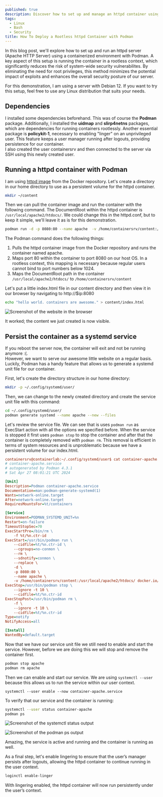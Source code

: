 ```yaml
---
published: true
description: Discover how to set up and manage an httpd container using Podman on Debian without requiring root privileges. This post provides step-by-step instructions on running containers in a rootless context, enhancing your system's security and leveraging systemd for persistent container management.
tags:
  - Linux
  - Bash
  - Security
title: How To Deploy a Rootless httpd Container with Podman
---
```


In this blog post, we'll explore how to set up and run an httpd server (Apache HTTP Server) using a containerized environment with Podman. A key aspect of this setup is running the container in a rootless context, which significantly reduces the risk of system-wide security vulnerabilites. By eliminating the need for root privileges, this method minimizes the potential impact of exploits and enhances the overall security posture of our server. 

For this demonstration, I am using a server with Debian 12. 
If you want to try this setup, feel free to use any Linux distribution that suits your needs.

## Dependencies 

I installed some dependencies beforehand. This was of course the **Podman** package. Additionally, I installed the **uidmap** and **slirp4netns** packages, which are dependencies for running containers rootlessly.
Another essential package is **policykit-1**, necessary to enabling "linger" on an unprivileged user. This feature keeps a user manager running after logouts, providing persistence for our container.  
I also created the user containersrv and then connected to the server via SSH using this newly created user.

## Running a httpd container with Podman

I am using [httpd image](https://hub.docker.com/_/httpd) from the Docker repository.
Let's create a directory in our home directory to use as a persistent volume for the httpd container.

```bash
mkdir ~/content
```

Then we can pull the container image and run the container with the following command. The DocumentRoot within the httpd container is `/usr/local/apache2/htdocs/`. We could change this in the httpd.conf, but to keep it simple, we'll leave it as is for this demonstration.

```bash
podman run -d -p 8080:80 --name apache  -v /home/containersrv/content:/usr/local/apache2/htdocs/ docker.io/library/httpd
```

The Podman command does the following things:

1. Pulls the httpd container image from the Docker repository and runs the container named apache.
2. Maps port 80 within the container to port 8080 on our host OS. In a rootless context, this mapping is necessary because regular users cannot bind to port numbers below 1024.
3. Maps the DocumentRoot path in the container `/usr/local/apache2/htdocs/` to `/home/containersrv/content`

Let's put a little index.html file in our content directory and then view it in our browser by navigating to http://$ip:8080

```bash
echo "hello world. containers are awesome." > content/index.html
```

![Screenshot of the website in the browser]({{site.baseurl}}/images/podman01.png)

It worked; the content we just created is now visible.

## Persist the container as a systemd service

If you reboot the server now, the container will exit and not be running anymore :(.  
However, we want to serve our awesome little website on a regular basis.
Luckily, Podman has a handy feature that allows us to generate a systemd unit file for our container. 

First, let's create the directory structure in our home directory:

```bash
mkdir -p ~/.config/systemd/user/
```

Then, we can change to the newly created directory and create the service unit file with this command:

```bash
cd ~/.config/systemd/user/
podman generate systemd --name apache --new --files
```

Let's review the service file.
We can see that is uses `podman run` as ExecStart action with all the options we specified before.
When the service is stopped it first uses `podman stop` to stop the container and after that the container is completely removed with `podman rm`. This removal is efficient in terms of system resources and is unproblematic because we have a persistent volume for our index.html.

```ini
containersrv@containerlab:~/.config/systemd/user$ cat container-apache.service 
# container-apache.service
# autogenerated by Podman 4.3.1
# Sat Apr 27 08:01:21 UTC 2024

[Unit]
Description=Podman container-apache.service
Documentation=man:podman-generate-systemd(1)
Wants=network-online.target
After=network-online.target
RequiresMountsFor=%t/containers

[Service]
Environment=PODMAN_SYSTEMD_UNIT=%n
Restart=on-failure
TimeoutStopSec=70
ExecStartPre=/bin/rm \
	-f %t/%n.ctr-id
ExecStart=/usr/bin/podman run \
	--cidfile=%t/%n.ctr-id \
	--cgroups=no-conmon \
	--rm \
	--sdnotify=conmon \
	--replace \
	-d \
	-p 8080:80 \
	--name apache \
	-v /home/containersrv/content:/usr/local/apache2/htdocs/ docker.io/library/httpd
ExecStop=/usr/bin/podman stop \
	--ignore -t 10 \
	--cidfile=%t/%n.ctr-id
ExecStopPost=/usr/bin/podman rm \
	-f \
	--ignore -t 10 \
	--cidfile=%t/%n.ctr-id
Type=notify
NotifyAccess=all

[Install]
WantedBy=default.target
```

Now that we have our service unit file we still need to enable and start the service. 
However, before we are doing this we will stop and remove the container first.

```bash
podman stop apache
podman rm apache
```

Then we can enable and start our service. We are using `systemctl --user` because this allows us to run the service within our user context.

```
systemctl --user enable --now container-apache.service
```

To verify that our service and the container is running:

```bash
systemctl --user status container-apache
podman ps
```
![Screenshot of the systemctl status output]({{site.baseurl}}/images/podman02.png)

![Screenshot of the podman ps output]({{site.baseurl}}/images/podman03.png)

Amazing, the service is active and running and the container is running as well. 

As a final step, let's enable lingering to ensure that the user’s manager persists after logouts, allowing the httpd container to continue running in the user context.

```bash
loginctl enable-linger
```

With lingering enabled, the httpd container will now run persistently under the user’s context.